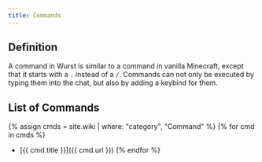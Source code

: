 ```yaml
---
title: Commands
---
```

## Definition
A command in Wurst is similar to a command in vanilla Minecraft, except that it starts with a `.` instead of a `/`. Commands can not only be executed by typing them into the chat, but also by adding a keybind for them.

## List of Commands
{% assign cmds = site.wiki | where: "category", "Command" %}
{% for cmd in cmds %}
- [{{ cmd.title }}]({{ cmd.url }})
{% endfor %}
